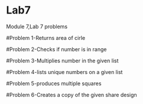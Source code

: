 # Lab7
Module 7,Lab 7 problems

#Problem 1-Returns area of cirle

#Problem 2-Checks if number is in range

#Problem 3-Multiplies number in the given list

#Problem 4-lists unique numbers on a given list

#Problem 5-produces multiple squares

#Problem 6-Creates a copy of the given share design
